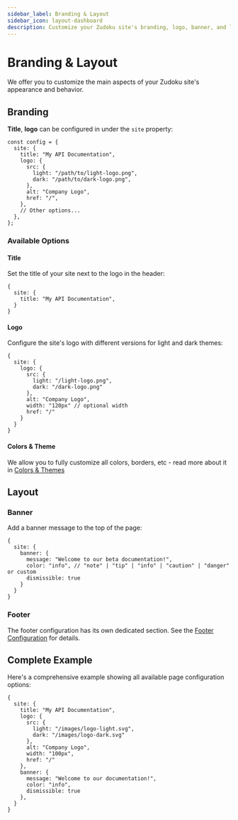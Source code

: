 ```yaml
---
sidebar_label: Branding & Layout
sidebar_icon: layout-dashboard
description: Customize your Zudoku site's branding, logo, banner, and layout options with detailed configuration examples and guidance.
---
```


# Branding & Layout

We offer you to customize the main aspects of your Zudoku site's appearance and behavior.

## Branding

**Title**, **logo** can be configured in under the `site` property:

```tsx title=zudoku.config.tsx
const config = {
  site: {
    title: "My API Documentation",
    logo: {
      src: {
        light: "/path/to/light-logo.png",
        dark: "/path/to/dark-logo.png",
      },
      alt: "Company Logo",
      href: "/",
    },
    // Other options...
  },
};
```

### Available Options

#### Title

Set the title of your site next to the logo in the header:

```tsx title=zudoku.config.tsx
{
  site: {
    title: "My API Documentation",
  }
}
```

#### Logo

Configure the site's logo with different versions for light and dark themes:

```tsx title=zudoku.config.tsx
{
  site: {
    logo: {
      src: {
        light: "/light-logo.png",
        dark: "/dark-logo.png"
      },
      alt: "Company Logo",
      width: "120px" // optional width
      href: "/"
    }
  }
}
```

#### Colors & Theme

We allow you to fully customize all colors, borders, etc - read more about it in [Colors & Themes](/customization/colors-theme)

## Layout

### Banner

Add a banner message to the top of the page:

```tsx title=zudoku.config.tsx
{
  site: {
    banner: {
      message: "Welcome to our beta documentation!",
      color: "info", // "note" | "tip" | "info" | "caution" | "danger" or custom
      dismissible: true
    }
  }
}
```

### Footer

The footer configuration has its own dedicated section. See the [Footer Configuration](./footer) for details.

## Complete Example

Here's a comprehensive example showing all available page configuration options:

```tsx title=zudoku.config.tsx
{
  site: {
    title: "My API Documentation",
    logo: {
      src: {
        light: "/images/logo-light.svg",
        dark: "/images/logo-dark.svg"
      },
      alt: "Company Logo",
      width: "100px",
      href: "/"
    },
    banner: {
      message: "Welcome to our documentation!",
      color: "info",
      dismissible: true
    },
  }
}
```
